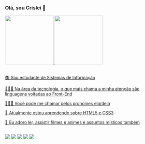 ### Olá, sou Crislei 💫

<div align="justify">
  <a href="https://github.com/Akislis">
  <img height="160em" src="https://github-readme-stats.vercel.app/api?username=Akislis&show_icons=true&theme=react&include_all_commits=true&count_private=true"/>
  <img height="160em" src="https://github-readme-stats.vercel.app/api/top-langs/?username=Akislis&layout=compact&langs_count=7&theme=react"/>
</div>
</br>

📚 Sou estudante de Sistemas de Informação

👩🏽‍💻 Na área da tecnologia, o que mais chama a minha atenção são linguagens voltadas ao Front-End

🧙🏽‍♀️ Você pode me chamar pelos pronomes ela/dela

🎑 Atualmente estou aprendendo sobre HTML5 e CSS3

🎨 Eu adoro ler, assistir filmes e animes e assuntos místicos também

</br>
<div> 
  <a href="https://www.instagram.com/aki_liis/" target="_blank"><img src="https://img.shields.io/badge/-Instagram-%23E4405F?style=for-the-badge&logo=instagram&logoColor=white" target="_blank"></a>
  <a href = "mailto:crislei.barreto.lisboa@gmail.com"><img src="https://img.shields.io/badge/-Gmail-%23333?style=for-the-badge&logo=gmail&logoColor=white" target="_blank"></a>
  <a href="https://www.linkedin.com/in/crislei-lisboa-baa645161/" target="_blank"><img src="https://img.shields.io/badge/-LinkedIn-%230077B5?style=for-the-badge&logo=linkedin&logoColor=white" target="_blank"></a> 
  <a href = "https://open.spotify.com/user/criis_lisboa"><img src="https://img.shields.io/badge/Spotify-1ED760?&style=for-the-badge&logo=spotify&logoColor=white" target="_blank"></a>
   <a href="https://steamcommunity.com/id/Akislis/" target="_blank"><img src="https://img.shields.io/badge/Steam-000000?style=for-the-badge&logo=steam&logoColor=white" target="_blank"></a>
  </div>
